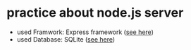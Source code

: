 # practice about node.js server

* used Framwork: Express framework ([see here](https://expressjs.com/))
* used Database: SQLite ([see here](https://www.sqlite.org/index.html))
